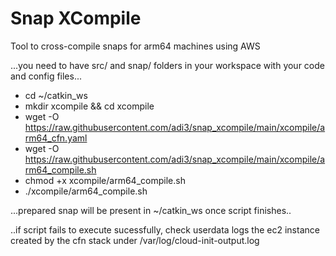 # Snap XCompile
Tool to cross-compile snaps for arm64 machines using AWS

...you need to have src/ and snap/ folders in your workspace with your code and config files...

- cd ~/catkin_ws
- mkdir xcompile && cd xcompile
- wget -O https://raw.githubusercontent.com/adi3/snap_xcompile/main/xcompile/arm64_cfn.yaml
- wget -O https://raw.githubusercontent.com/adi3/snap_xcompile/main/xcompile/arm64_compile.sh
- chmod +x xcompile/arm64_compile.sh
- ./xcompile/arm64_compile.sh

...prepared snap will be present in ~/catkin_ws once script finishes..

..if script fails to execute sucessfully, check userdata logs the ec2 instance created by the cfn stack under /var/log/cloud-init-output.log
